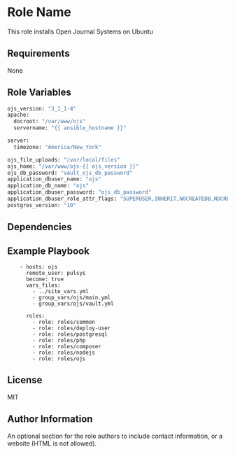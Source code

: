 Role Name
=========

This role installs Open Journal Systems on Ubuntu

Requirements
------------

None

Role Variables
--------------

```bash
ojs_version: "3_1_1-4"
apache:
  docroot: "/var/www/ojs"
  servername: "{{ ansible_hostname }}"

server:
  timezone: "America/New_York"

ojs_file_uploads: "/var/local/files"
ojs_home: "/var/www/ojs-{{ ojs_version }}"
ojs_db_password: "vault_ojs_db_password"
application_dbuser_name: "ojs"
application_db_name: "ojs"
application_dbuser_password: "ojs_db_password"
application_dbuser_role_attr_flags: "SUPERUSER,INHERIT,NOCREATEDB,NOCREATEROLE,NOREPLICATION"
postgres_version: "10"
```

Dependencies
------------


Example Playbook
----------------

```
    - hosts: ojs
      remote_user: pulsys
      become: true
      vars_files:
        - ../site_vars.yml
        - group_vars/ojs/main.yml
        - group_vars/ojs/vault.yml

      roles:
        - role: roles/common
        - role: roles/deploy-user
        - role: roles/postgresql
        - role: roles/php
        - role: roles/composer
        - role: roles/nodejs
        - role: roles/ojs
```

License
-------

MIT

Author Information
------------------

An optional section for the role authors to include contact information, or a
website (HTML is not allowed).
